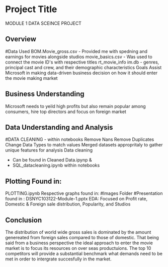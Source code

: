 # Project Title

MODULE 1 DATA SCEINCE PROJECT


## Overview
#Data Used
BOM.Movie_gross.csv - Provided me with spedning and earnings for movies alongside studios 
movie_basics.csv - Was used to connect the movie ID's with respective titles
rt_movie_info
im.db - genres, principal cast and crew, and their demographic characteristics 
Goals
Assist Microsoft in making data-driven business decision on how it should enter the movie making market

## Business Understanding
Microsoft needs to yeild high profits but also remain popular among consumers, hire top directors and focus on foreign market 

## Data Understanding and Analysis
#DATA CLEANING - within notebooks
Remove Nans
Remove Duplicates
Change Data Types to match values
Merged datasets appropritaly to gather unique features for analysis 
Data cleaning
  - Can be found in Cleaned Data.ipynp & 
  - SQL_datacleaning.ipynb 
 within notebooks
  
## Plotting Found in:  
  PLOTTING.ipynb
  Respective graphs found in:
  #Images Folder
#Presentation found in :
DSNYC103122-Module-1.pptx
EDA:
Focused on Profit rate, Domestic & Foreign sale distribution, Popularity, and Studios

## Conclusion
The distribution of world wide gross sales is dominated by the amount genereated from foreign sales compared to those of domestic. That being said from a business perspective the ideal approach to enter the movie market is to focus its resources on over seas productuions. The top 10 competitors will provide a substantial benchmark what demands need to be met in order to intergrate succesfully in the market.
